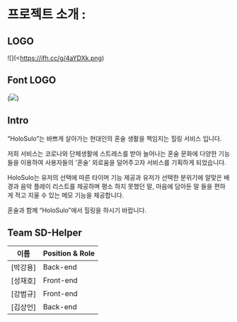 # 프로젝트 소개 :

## LOGO

![](<https://ifh.cc/g/4aYDXk.png)

## Font LOGO

(<a href='https://ifh.cc/v-Y6O7aJ' target='_blank'><img src='https://ifh.cc/g/Y6O7aJ.jpg' border='0'></a>)

## Intro

“HoloSulo”는 바쁘게 살아가는 현대인의 혼술 생활을 책임지는 힐링 서비스 입니다.

저희 서비스는 코로나와 단체생활에 스트레스를 받아 늘어나는 혼술 문화에
다양한 기능들을 이용하여 사용자들의 '혼술' 외로움을 덜어주고자 서비스를 기획하게 되었습니다.

HoloSulo는 유저의 선택에 따른 타이머 기능 제공과
유저가 선택한 분위기에 알맞은 배경과 음악 플레이 리스트를 제공하며
평소 하지 못했던 말, 마음에 담아둔 말 들을 편하게 적고 지울 수 있는 메모 기능을 제공합니다.   

혼술과 함께 “HoloSulo”에서 힐링을 하시기 바랍니다.


## Team SD-Helper

| 이름     | Position & Role |
| -------- | --------------- |
| [박강용] | Back-end   |
| [성재호] | Front-end  |
| [강범규] | Front-end  |
| [김상언] | Back-end   |
